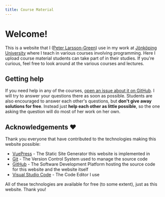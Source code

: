 ```yaml
---
title: Course Material
---
```

# Welcome!
This is a website that I ([Peter Larsson-Green](https://ju.se/en/personinfo.html?sign=LarPet)) use in my work at [Jönköping University](https://ju.se/en.html) where I teach in various courses involving programming. Here I upload course material students can take part of in their studies. If you're curious, feel free to look around at the various courses and lectures.

## Getting help
If you need help in any of the courses, [open an issue about it on GitHub](https://github.com/PeppeL-G/course-material/issues). I will try to answer your questions there as soon as possible. Students are also encouraged to answer each other's questions, but **don't give away solutions for free**. Instead just **help each other as little possible**, so the one asking the question will do most of her work on her own.

## Acknowledgements ❤️
Thank you everyone that have contributed to the technologies making this website possible:

* [VuePress](https://vuepress.vuejs.org/) - The Static Site Generator this website is implemented in
* [Git](https://git-scm.com/) - The Version Control System used to manage the source code
* [GitHub](https://github.com/) - The Software Development Platform hosting the source code for this website and the website itself
* [Visual Studio Code](https://code.visualstudio.com/) - The Code Editor I use

All of these technologies are available for free (to some extent), just as this website. Thank you!
